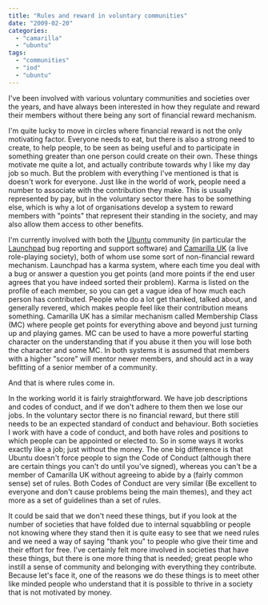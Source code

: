 ```yaml
---
title: "Rules and reward in voluntary communities"
date: "2009-02-20"
categories: 
  - "camarilla"
  - "ubuntu"
tags: 
  - "communities"
  - "iod"
  - "ubuntu"
---
```


I've been involved with various voluntary communities and societies over the years, and have always been interested in how they regulate and reward their members without there being any sort of financial reward mechanism.

I'm quite lucky to move in circles where financial reward is not the only motivating factor. Everyone needs to eat, but there is also a strong need to create, to help people, to be seen as being useful and to participate in something greater than one person could create on their own. These things motivate me quite a lot, and actually contribute towards why I like my day job so much. But the problem with everything I've mentioned is that is doesn't work for everyone. Just like in the world of work, people need a number to associate with the contribution they make. This is usually represented by pay, but in the voluntary sector there has to be something else, which is why a lot of organisations develop a system to reward members with "points" that represent their standing in the society, and may also allow them access to other benefits.

I'm currently involved with both the [Ubuntu](http://www.ubuntu.com) community (in particular the [Launchpad](https://launchpad.net/) bug reporting and support software) and [Camarilla UK](http://www.camarilla.org.uk) (a live role-playing society), both of whom use some sort of non-financial reward mechanism. Launchpad has a karma system, where each time you deal with a bug or answer a question you get points (and more points if the end user agrees that you have indeed sorted their problem). Karma is listed on the profile of each member, so you can get a vague idea of how much each person has contributed. People who do a lot get thanked, talked about, and generally revered, which makes people feel like their contribution means something. Camarilla UK has a similar mechanism called Membership Class (MC) where people get points for everything above and beyond just turning up and playing games. MC can be used to have a more powerful starting character on the understanding that if you abuse it then you will lose both the character and some MC. In both systems it is assumed that members with a higher "score" will mentor newer members, and should act in a way befitting of a senior member of a community.

And that is where rules come in.

In the working world it is fairly straightforward. We have job descriptions and codes of conduct, and if we don't adhere to them then we lose our jobs. In the voluntary sector there is no financial reward, but there still needs to be an expected standard of conduct and behaviour. Both societies I work with have a code of conduct, and both have roles and positions to which people can be appointed or elected to. So in some ways it works exactly like a job; just without the money. The one big difference is that Ubuntu doesn't force people to sign the Code of Conduct (although there are certain things you can't do until you've signed), whereas you can't be a member of Camarilla UK without agreeing to abide by a (fairly common sense) set of rules. Both Codes of Conduct are very similar (Be excellent to everyone and don't cause problems being the main themes), and they act more as a set of guidelines than a set of rules.

It could be said that we don't need these things, but if you look at the number of societies that have folded due to internal squabbling or people not knowing where they stand then it is quite easy to see that we need rules and we need a way of saying "thank you" to people who give their time and their effort for free. I've certainly felt more involved in societies that have these things, but there is one more thing that is needed; great people who instill a sense of community and belonging with everything they contribute. Because let's face it, one of the reasons we do these things is to meet other like minded people who understand that it is possible to thrive in a society that is not motivated by money.
